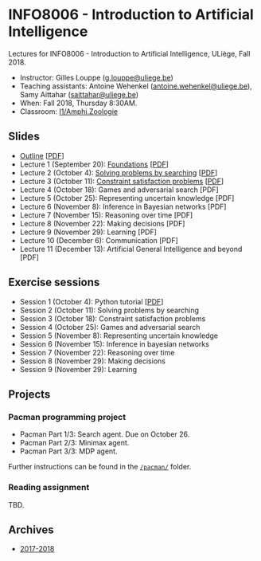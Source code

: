 # INFO8006 - Introduction to Artificial Intelligence

Lectures for INFO8006 - Introduction to Artificial Intelligence, ULiège, Fall 2018.

- Instructor: Gilles Louppe ([g.louppe@uliege.be](mailto:g.louppe@uliege.be))
- Teaching assistants: Antoine Wehenkel ([antoine.wehenkel@uliege.be](antoine.wehenkel@uliege.be)), Samy Aittahar ([saittahar@uliege.be](mailto:saittahar@uliege.be))
- When: Fall 2018, Thursday 8:30AM. 
- Classroom: [I1/Amphi.Zoologie](https://www.campus.uliege.be/cms/c_5119454/fr/amphi-zoologie)

## Slides

- [Outline](https://glouppe.github.io/info8006-introduction-to-ai/?p=outline.md) [[PDF](https://glouppe.github.io/info8006-introduction-to-ai/pdf/outline.pdf)]
- Lecture 1 (September 20): [Foundations](https://glouppe.github.io/info8006-introduction-to-ai/?p=lecture1.md) [[PDF](https://glouppe.github.io/info8006-introduction-to-ai/pdf/lec1.pdf)]
- Lecture 2 (October 4): [Solving problems by searching](https://glouppe.github.io/info8006-introduction-to-ai/?p=lecture2.md) [[PDF](https://glouppe.github.io/info8006-introduction-to-ai/pdf/lec2.pdf)]
- Lecture 3 (October 11): [Constraint satisfaction problems](https://glouppe.github.io/info8006-introduction-to-ai/?p=lecture3.md) [[PDF](https://glouppe.github.io/info8006-introduction-to-ai/pdf/lec3.pdf)]
- Lecture 4 (October 18): Games and adversarial search [PDF]
- Lecture 5 (October 25): Representing uncertain knowledge [PDF]
- Lecture 6 (November 8): Inference in Bayesian networks [PDF]
- Lecture 7 (November 15): Reasoning over time [PDF]
- Lecture 8 (November 22): Making decisions [PDF]
- Lecture 9 (November 29): Learning [PDF]
- Lecture 10 (December 6): Communication [PDF]
- Lecture 11 (December 13): Artificial General Intelligence and beyond [PDF]

## Exercise sessions

- Session 1 (October 4): Python tutorial [[PDF](https://glouppe.github.io/info8006-introduction-to-ai/pacman/presentations/tutorial.pdf)]
- Session 2 (October 11): Solving problems by searching
- Session 3 (October 18): Constraint satisfaction problems
- Session 4 (October 25): Games and adversarial search
- Session 5 (November 8): Representing uncertain knowledge
- Session 6 (November 15): Inference in bayesian networks
- Session 7 (November 22): Reasoning over time
- Session 8 (November 29): Making decisions
- Session 9 (November 29): Learning

## Projects

### Pacman programming project

- Pacman Part 1/3: Search agent. Due on October 26.
- Pacman Part 2/3: Minimax agent.
- Pacman Part 3/3: MDP agent.

Further instructions can be found in the [`/pacman/`](https://github.com/glouppe/info8006-introduction-to-ai/tree/master/pacman) folder.

### Reading assignment

TBD.


## Archives

- [2017-2018](https://github.com/glouppe/info8006-introduction-to-ai/tree/info8006-2017)
